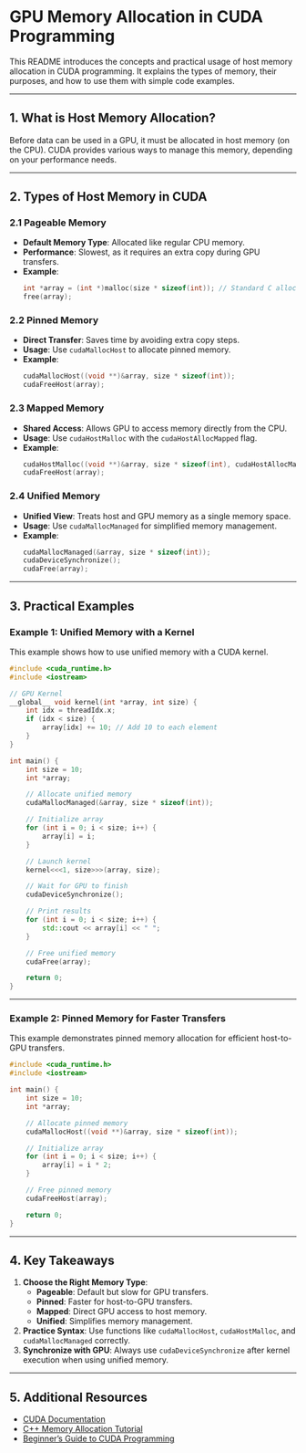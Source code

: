 # GPU Memory Allocation in CUDA Programming

This README introduces the concepts and practical usage of host memory allocation in CUDA programming. It explains the types of memory, their purposes, and how to use them with simple code examples.

---

## 1. What is Host Memory Allocation?

Before data can be used in a GPU, it must be allocated in host memory (on the CPU). CUDA provides various ways to manage this memory, depending on your performance needs.

---

## 2. Types of Host Memory in CUDA

### 2.1 Pageable Memory
- **Default Memory Type**: Allocated like regular CPU memory.
- **Performance**: Slowest, as it requires an extra copy during GPU transfers.
- **Example**:
  ```cpp
  int *array = (int *)malloc(size * sizeof(int)); // Standard C allocation
  free(array);
  ```

### 2.2 Pinned Memory
- **Direct Transfer**: Saves time by avoiding extra copy steps.
- **Usage**: Use `cudaMallocHost` to allocate pinned memory.
- **Example**:
  ```cpp
  cudaMallocHost((void **)&array, size * sizeof(int));
  cudaFreeHost(array);
  ```

### 2.3 Mapped Memory
- **Shared Access**: Allows GPU to access memory directly from the CPU.
- **Usage**: Use `cudaHostMalloc` with the `cudaHostAllocMapped` flag.
- **Example**:
  ```cpp
  cudaHostMalloc((void **)&array, size * sizeof(int), cudaHostAllocMapped);
  cudaFreeHost(array);
  ```

### 2.4 Unified Memory
- **Unified View**: Treats host and GPU memory as a single memory space.
- **Usage**: Use `cudaMallocManaged` for simplified memory management.
- **Example**:
  ```cpp
  cudaMallocManaged(&array, size * sizeof(int));
  cudaDeviceSynchronize();
  cudaFree(array);
  ```

---

## 3. Practical Examples

### Example 1: Unified Memory with a Kernel
This example shows how to use unified memory with a CUDA kernel.

```cpp
#include <cuda_runtime.h>
#include <iostream>

// GPU Kernel
__global__ void kernel(int *array, int size) {
    int idx = threadIdx.x;
    if (idx < size) {
        array[idx] += 10; // Add 10 to each element
    }
}

int main() {
    int size = 10;
    int *array;

    // Allocate unified memory
    cudaMallocManaged(&array, size * sizeof(int));

    // Initialize array
    for (int i = 0; i < size; i++) {
        array[i] = i;
    }

    // Launch kernel
    kernel<<<1, size>>>(array, size);

    // Wait for GPU to finish
    cudaDeviceSynchronize();

    // Print results
    for (int i = 0; i < size; i++) {
        std::cout << array[i] << " ";
    }

    // Free unified memory
    cudaFree(array);

    return 0;
}
```

---

### Example 2: Pinned Memory for Faster Transfers
This example demonstrates pinned memory allocation for efficient host-to-GPU transfers.

```cpp
#include <cuda_runtime.h>
#include <iostream>

int main() {
    int size = 10;
    int *array;

    // Allocate pinned memory
    cudaMallocHost((void **)&array, size * sizeof(int));

    // Initialize array
    for (int i = 0; i < size; i++) {
        array[i] = i * 2;
    }

    // Free pinned memory
    cudaFreeHost(array);

    return 0;
}
```

---

## 4. Key Takeaways
1. **Choose the Right Memory Type**:
   - **Pageable**: Default but slow for GPU transfers.
   - **Pinned**: Faster for host-to-GPU transfers.
   - **Mapped**: Direct GPU access to host memory.
   - **Unified**: Simplifies memory management.
2. **Practice Syntax**: Use functions like `cudaMallocHost`, `cudaHostMalloc`, and `cudaMallocManaged` correctly.
3. **Synchronize with GPU**: Always use `cudaDeviceSynchronize` after kernel execution when using unified memory.

---

## 5. Additional Resources
- [CUDA Documentation](https://docs.nvidia.com/cuda/)
- [C++ Memory Allocation Tutorial](https://www.learncpp.com/)
- [Beginner’s Guide to CUDA Programming](https://developer.nvidia.com/cuda-zone)
